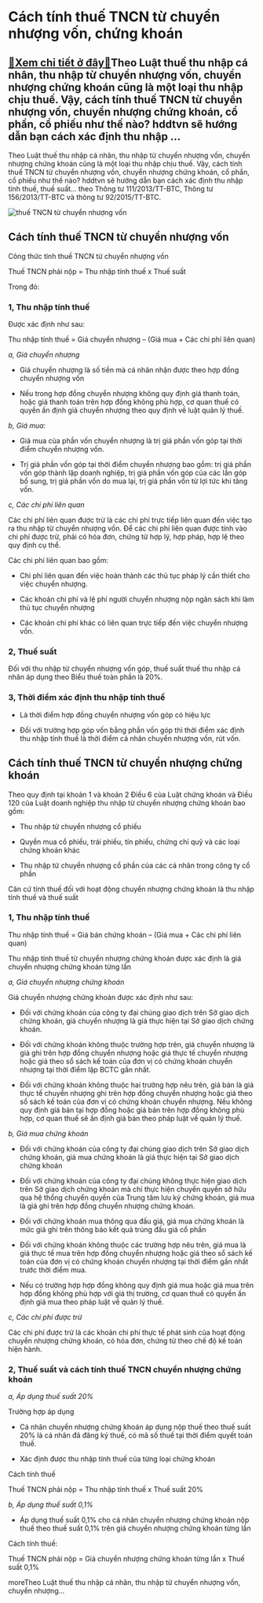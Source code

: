 Cách tính thuế TNCN từ chuyển nhượng vốn, chứng khoán
=====================================================

[:gift:Xem chi tiết ở đây:gift:](https://hddtvn.com/cach-tinh-thue-tncn-tu-chuyen-nhuong-von-chung-khoan/)Theo Luật thuế thu nhập cá nhân, thu nhập từ chuyển nhượng vốn, chuyển nhượng chứng khoán cũng là một loại thu nhập chịu thuế. Vậy, cách tính thuế TNCN từ chuyển nhượng vốn, chuyển nhượng chứng khoán, cổ phần, cổ phiếu như thế nào? hddtvn sẽ hướng dẫn bạn cách xác định thu nhập …
----------------------------------------------------------------------------------------------------------------------------------------------------------------------------------------------------------------------------------------------------------------------------------------

Theo Luật thuế thu nhập cá nhân, thu nhập từ chuyển nhượng vốn, chuyển nhượng chứng khoán cũng là một loại thu nhập chịu thuế. Vậy, cách tính thuế TNCN từ chuyển nhượng vốn, chuyển nhượng chứng khoán, cổ phần, cổ phiếu như thế nào? hddtvn sẽ hướng dẫn bạn cách xác định thu nhập tính thuế, thuế suất… theo Thông tư 111/2013/TT-BTC, Thông tư 156/2013/TT-BTC và thông tư 92/2015/TT-BTC.


![thuế TNCN từ chuyển nhượng vốn](https://hddtvn.com/wp-content/uploads/2021/01/personal-income-tax.jpg)


Cách tính thuế TNCN từ chuyển nhượng vốn
----------------------------------------


Công thức tính thuế TNCN từ chuyển nhượng vốn


Thuế TNCN phải nộp = Thu nhập tính thuế x Thuế suất


Trong đó:


### 1, Thu nhập tính thuế


Được xác định như sau:


Thu nhập tính thuế = Giá chuyển nhượng – (Giá mua + Các chi phí liên quan)


*a, Giá chuyển nhượng*




* Giá chuyển nhượng là số tiền mà cá nhân nhận được theo hợp đồng chuyển nhượng vốn

* Nếu trong hợp đồng chuyển nhượng không quy định giá thanh toán, hoặc giá thanh toán trên hợp đồng không phù hợp, cơ quan thuế có quyền ấn định giá chuyển nhượng theo quy định về luật quản lý thuế.



*b, Giá mua:*




* Giá mua của phần vốn chuyển nhượng là trị giá phần vốn góp tại thời điểm chuyển nhượng vốn.

* Trị giá phần vốn góp tại thời điểm chuyển nhượng bao gồm: trị giá phần vốn góp thành lập doanh nghiệp, trị giá phần vốn góp của các lần góp bổ sung, trị giá phần vốn do mua lại, trị giá phần vốn từ lợi tức khi tăng vốn.



*c, Các chi phí liên quan*


Các chi phí liên quan được trừ là các chi phí trực tiếp liên quan đến việc tạo ra thu nhập từ chuyển nhượng vốn. Để các chi phí liên quan được tính vào chi phí được trừ, phải có hóa đơn, chứng từ hợp lý, hợp pháp, hợp lệ theo quy định cụ thể.


Các chi phí liên quan bao gồm:




* Chi phí liên quan đến việc hoàn thành các thủ tục pháp lý cần thiết cho việc chuyển nhượng.

* Các khoản chi phí và lệ phí người chuyển nhượng nộp ngân sách khi làm thủ tục chuyển nhượng

* Các khoản chi phí khác có liên quan trực tiếp đến việc chuyển nhượng vốn.



### 2, Thuế suất


Đối với thu nhập từ chuyển nhượng vốn góp, thuế suất thuế thu nhập cá nhân áp dụng theo Biểu thuế toàn phần là 20%.


### 3, Thời điểm xác định thu nhập tính thuế




* Là thời điểm hợp đồng chuyển nhượng vốn góp có hiệu lực

* Đối với trường hợp góp vốn bằng phần vốn góp thì thời điểm xác định thu nhập tính thuế là thời điểm cá nhân chuyển nhượng vốn, rút vốn.



Cách tính thuế TNCN từ chuyển nhượng chứng khoán
------------------------------------------------


Theo quy định tại khoản 1 và khoản 2 Điều 6 của Luật chứng khoán và Điều 120 của Luật doanh nghiệp thu nhập từ chuyển nhượng chứng khoán bao gồm:




* Thu nhập từ chuyển nhượng cổ phiếu

* Quyền mua cổ phiếu, trái phiếu, tín phiếu, chứng chỉ quỹ và các loại chứng khoán khác

* Thu nhập từ chuyển nhượng cổ phần của các cá nhân trong công ty cổ phần



Căn cứ tính thuế đối với hoạt động chuyển nhượng chứng khoán là thu nhập tính thuế và thuế suất


### 1, Thu nhập tính thuế


Thu nhập tính thuế = Giá bán chứng khoán – (Giá mua + Các chi phí liên quan)


Thu nhập tính thuế từ chuyển nhượng chứng khoán được xác định là giá chuyển nhượng chứng khoán từng lần


*a, Giá chuyển nhượng chứng khoán*


Giá chuyển nhượng chứng khoán được xác định như sau:




* Đối với chứng khoán của công ty đại chúng giao dịch trên Sở giao dịch chứng khoán, giá chuyển nhượng là giá thực hiện tại Sở giao dịch chứng khoán.

* Đối với chứng khoán không thuộc trường hợp trên, giá chuyển nhượng là giá ghi trên hợp đồng chuyển nhượng hoặc giá thực tế chuyển nhượng hoặc giá theo sổ sách kế toán của đơn vị có chứng khoán chuyển nhượng tại thời điểm lập BCTC gần nhất.

* Đối với chứng khoán không thuộc hai trường hợp nêu trên, giá bán là giá thực tế chuyển nhượng ghi trên hợp đồng chuyển nhượng hoặc giá theo sổ sách kế toán của đơn vị có chứng khoán chuyển nhượng. Nếu không quy định giá bán tại hợp đồng hoặc giá bán trên hợp đồng không phù hợp, cơ quan thuế sẽ ấn định giá bán theo pháp luật về quản lý thuế.



*b, Giá mua chứng khoán*




* Đối với chứng khoán của công ty đại chúng giao dịch trên Sở giao dịch chứng khoán, giá mua chứng khoán là giá thực hiện tại Sở giao dịch chứng khoán

* Đối với chứng khoán của công ty đại chúng không thực hiện giao dịch trên Sở giao dịch chứng khoán mà chỉ thực hiện chuyển quyền sở hữu qua hệ thống chuyển quyền của Trung tâm lưu ký chứng khoán, giá mua là giá ghi trên hợp đồng chuyển nhượng chứng khoán.

* Đối với chứng khoán mua thông qua đấu giá, giá mua chứng khoán là mức giá ghi trên thông báo kết quả trúng đấu giá cổ phần

* Đối với chứng khoán không thuộc các trường hợp nêu trên, giá mua là giá thực tế mua trên hợp đồng chuyển nhượng hoặc giá theo sổ sách kế toán của đơn vị có chứng khoán chuyển nhượng tại thời điểm gần nhất trước thời điểm mua.

* Nếu có trường hợp hợp đồng không quy định giá mua hoặc giá mua trên hợp đồng không phù hợp với giá thị trường, cơ quan thuế có quyền ấn định giá mua theo pháp luật về quản lý thuế.



*c, Các chi phí được trừ*


Các chi phí được trừ là các khoản chi phí thực tế phát sinh của hoạt động chuyển nhượng chứng khoán, có hóa đơn, chứng từ theo chế độ kế toán hiện hành.


### 2, Thuế suất và cách tính thuế TNCN chuyển nhượng chứng khoán


*a, Áp dụng thuế suất 20%*


Trường hợp áp dụng




* Cá nhân chuyển nhượng chứng khoán áp dụng nộp thuế theo thuế suất 20% là cá nhân đã đăng ký thuế, có mã số thuế tại thời điểm quyết toán thuế.

* Xác định được thu nhập tính thuế của từng loại chứng khoán



Cách tính thuế


Thuế TNCN phải nộp = Thu nhập tính thuế x Thuế suất 20%


*b, Áp dụng thuế suất 0,1%*




* Áp dụng thuế suất 0,1% cho cá nhân chuyển nhượng chứng khoán nộp thuế theo thuế suất 0,1% trên giá chuyển nhượng chứng khoán từng lần



Cách tính thuế:


Thuế TNCN phải nộp = Giá chuyển nhượng chứng khoán từng lần x Thuế suất 0,1%



moreTheo Luật thuế thu nhập cá nhân, thu nhập từ chuyển nhượng vốn, chuyển nhượng…

